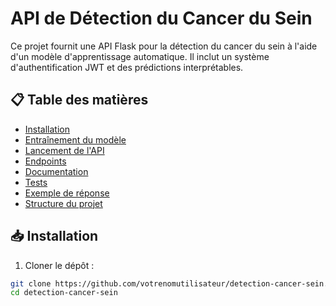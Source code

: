 # API de Détection du Cancer du Sein

Ce projet fournit une API Flask pour la détection du cancer du sein à l'aide d'un modèle d'apprentissage automatique. Il inclut un système d'authentification JWT et des prédictions interprétables.

## 📋 Table des matières
- [Installation](#installation)
- [Entraînement du modèle](#entraînement-du-modèle)
- [Lancement de l'API](#lancement-de-lapi)
- [Endpoints](#endpoints)
- [Documentation](#documentation)
- [Tests](#tests)
- [Exemple de réponse](#exemple-de-réponse)
- [Structure du projet](#structure-du-projet)

## 📥 Installation

1. Cloner le dépôt :
```bash
git clone https://github.com/votrenomutilisateur/detection-cancer-sein.git
cd detection-cancer-sein